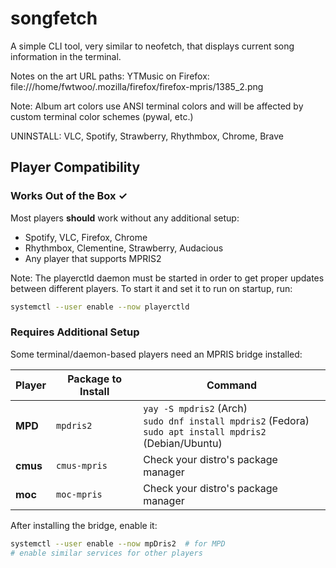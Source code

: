 # songfetch
A simple CLI tool, very similar to neofetch, that displays current song information in the terminal.

Notes on the art URL paths:
YTMusic on Firefox: file:///home/fwtwoo/.mozilla/firefox/firefox-mpris/1385_2.png

Note: Album art colors use ANSI terminal colors and will be affected by custom terminal color schemes (pywal, etc.)

UNINSTALL:
VLC, Spotify, Strawberry, Rhythmbox, Chrome, Brave

## Player Compatibility

### Works Out of the Box ✓

Most players **should** work without any additional setup:
- Spotify, VLC, Firefox, Chrome
- Rhythmbox, Clementine, Strawberry, Audacious
- Any player that supports MPRIS2

Note: The playerctld daemon must be started in order to get proper updates between different players. To start it and set it to run on startup, run:
```bash
systemctl --user enable --now playerctld
```

### Requires Additional Setup

Some terminal/daemon-based players need an MPRIS bridge installed:

| Player | Package to Install | Command |
|--------|-------------------|---------|
| **MPD** | `mpdris2` | `yay -S mpdris2` (Arch)<br>`sudo dnf install mpdris2` (Fedora)<br>`sudo apt install mpdris2` (Debian/Ubuntu)|
| **cmus** | `cmus-mpris` | Check your distro's package manager |
| **moc** | `moc-mpris` | Check your distro's package manager |


After installing the bridge, enable it:
```bash
systemctl --user enable --now mpDris2  # for MPD
# enable similar services for other players
```

